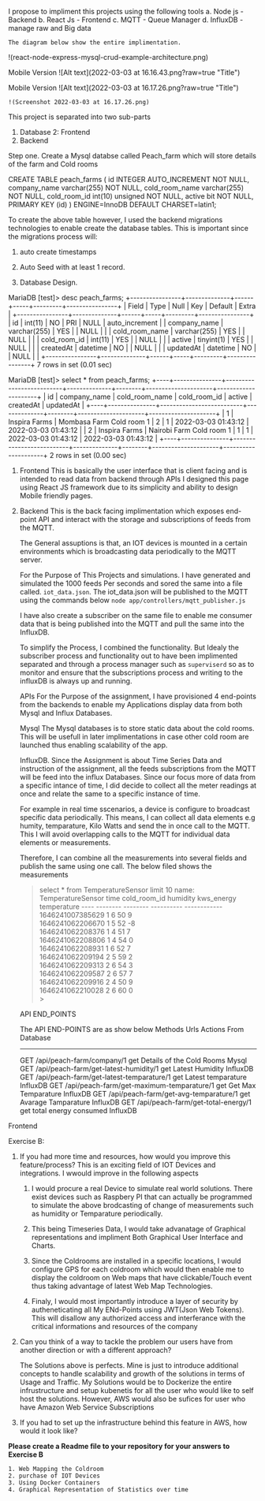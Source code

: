 I propose to impliment this projects using the following tools
a. Node js - Backend
b. React Js -  Frontend
c. MQTT - Queue Manager
d. InfluxDB - manage raw and Big data


    The diagram below show the entire implimentation. 
 !(react-node-express-mysql-crud-example-architecture.png)
 
Mobile Version
    ![Alt text](2022-03-03 at 16.16.43.png?raw=true "Title")

Mobile Version
    ![Alt text](2022-03-03 at 16.17.26.png?raw=true "Title")

    !(Screenshot 2022-03-03 at 16.17.26.png)




This project is separated into two sub-parts
1. Database
2: Frontend
3. Backend


Step one.
Create a Mysql databse called Peach_farm which will store details of the farm and Cold rooms

 
CREATE TABLE peach_farms (
    id INTEGER AUTO_INCREMENT NOT NULL,
    company_name varchar(255) NOT NULL,
    cold_room_name varchar(255) NOT NULL,
    cold_room_id int(10) unsigned NOT NULL,
    active bit NOT NULL,
    PRIMARY KEY (id)
) ENGINE=InnoDB DEFAULT CHARSET=latin1;

To create the above table however, I used the backend migrations technologies to enable create the database tables. This is important since the migrations process will:

1. auto create timestamps
2. Auto Seed with at least 1 record.

1. Database Design.

MariaDB [test]> desc peach_farms;
+----------------+--------------+------+-----+---------+----------------+
| Field          | Type         | Null | Key | Default | Extra          |
+----------------+--------------+------+-----+---------+----------------+
| id             | int(11)      | NO   | PRI | NULL    | auto_increment |
| company_name   | varchar(255) | YES  |     | NULL    |                |
| cold_room_name | varchar(255) | YES  |     | NULL    |                |
| cold_room_id   | int(11)      | YES  |     | NULL    |                |
| active         | tinyint(1)   | YES  |     | NULL    |                |
| createdAt      | datetime     | NO   |     | NULL    |                |
| updatedAt      | datetime     | NO   |     | NULL    |                |
+----------------+--------------+------+-----+---------+----------------+
7 rows in set (0.01 sec)


MariaDB [test]> select * from peach_farms;
+----+---------------+--------------------------+--------------+--------+---------------------+---------------------+
| id | company_name  | cold_room_name           | cold_room_id | active | createdAt           | updatedAt           |
+----+---------------+--------------------------+--------------+--------+---------------------+---------------------+
|  1 | Inspira Farms | Mombasa Farm Cold room 1 |            2 |      1 | 2022-03-03 01:43:12 | 2022-03-03 01:43:12 |
|  2 | Inspira Farms | Nairobi Farm Cold room 1 |            1 |      1 | 2022-03-03 01:43:12 | 2022-03-03 01:43:12 |
+----+---------------+--------------------------+--------------+--------+---------------------+---------------------+
2 rows in set (0.00 sec)


1. Frontend
    This is basically the user interface that is client facing and is intended to read data from backend through APIs
    I designed this page using React JS framework due to its simplicity and ability to design Mobile friendly pages.
2. Backend
    This is the back facing implimentation which exposes end-point API and interact with the storage and subscriptions of feeds from the MQTT. 

    The General assuptions is that, an IOT devices is mounted in a certain environments which is broadcasting data periodically to the MQTT server.

    For the Purpose of This Projects and simulations. I have generated and simulated the 1000 feeds Per seconds and sored the same into a file called. `iot_data.json`.
    The iot_data.json will be published to the MQTT using the commands below
        `node app/controllers/mqtt_publisher.js`

    I have also create a subscriber on the same file to enable me consumer data that is being published into the MQTT and pull the same into the InfluxDB. 

    To simplify the Process, I combined the functionality. But Idealy the subscriber process and functionality out to have been implimented separated and through a process manager such as `superviserd` so as to monitor and ensure that the subscriptions process and writing to the influxDB is always up and running.

    APIs
    For the Purpose of the assignment, I have provisioned 4 end-points from the backends to enable my Applications display data from both Mysql and Influx Databases.

    Mysql
    The Mysql databases is to store static data about the cold rooms. This will be usefull in later implimentations in case other cold room are launched thus enabling scalability of the app. 
    
    InfluxDB.
    Since the Assignment is about Time Series Data and instruction of the assignment, all the feeds subscriptions from the MQTT will be feed into the influx Databases. Since our focus more of data from a specific intance of time, I did decide to collect all the meter readings at once and relate the same to a specific instance of time.

    For example in real time sscenarios, a device is configure to broadcast specific data periodically. This means, I can collect all data elements e.g humity, temparature, Kilo Watts and send the in once call to the MQTT. This I will avoid overlapping calls to the MQTT for individual data elements or measurements. 

    Therefore, I can combine all the measurements into several fields and publish the same using one call. The below filed shows the measurements

    > select * from TemperatureSensor limit 10
        name: TemperatureSensor
        time             cold_room_id   humidity kws_energy temperature
        ----             --------       -------- ---------- ------------ 
        1646241007385629 1              6        50         9           
        1646241062206670 1              5        52         -8             
        1646241062208376 1              4        51         7             
        1646241062208806 1              4        54         0            
        1646241062208931 1              6        52         7            
        1646241062209194 2              5        59         2            
        1646241062209313 2              6        54         3            
        1646241062209587 2              6        57         7            
        1646241062209916 2              4        50         9             
        1646241062210028 2              6        60         0             
        >
    
    API END_POINTS

    The API END-POINTS are as show below
    Methods	 Urls	                                    Actions                         From Database
    ----    --------                                    ----------                      ------------ 
    GET	    /api/peach-farm/company/1	                get Details of the Cold Rooms   Mysql
    GET	    /api/peach-farm/get-latest-humidity/1	    get Latest Humidity             InfluxDB
    GET	    /api/peach-farm/get-latest-temparature/1	get Latest temparature          InfluxDB
    GET	    /api/peach-farm/get-maximum-temparature/1	get Get Max Temparature         InfluxDB
    GET	    /api/peach-farm/get-avg-temparature/1	    get Avarage Tamparature         InfluxDB
    GET	    /api/peach-farm/get-total-energy/1	        get total energy consumed       InfluxDB


Frontend



Exercise B:
1. If you had more time and resources, how would you improve this feature/process?
This is an exciting field of IOT Devices and integrations. I wwould improve in the following aspects
    1. I would procure a real Device to simulate real world solutions. There exist devices such as Raspbery PI that can actually be programmed to simulate the above brodcasting of change of measurements such as humidity or Temparature periodically. 

    2. This being Timeseries Data, I would take advanatage of Graphical representations and impliment Both Graphical User Interface and Charts.

    3. Since the Coldrooms are installed in a specific locations, I would configure GPS for each coldroom which would then enable me to display the coldroom on Web maps that have clickable/Touch event thus taking advantage of latest Web Map Technologies.


    4. Finaly, I would most importantly introduce a layer of security by autheneticating all My ENd-Points using JWT(Json Web Tokens). This will disallow any authorized access and interferance with the critical informations and resources of the company

2. Can you think of a way to tackle the problem our users have from another direction or with a different approach?

    The Solutions above is perfects. Mine is just to introduce additional concepts to handle scalability and growth of the solutions in terms of Usage and Traffic. My Solutions would be to Dockerize the entire infrustructure and setup kubenetis for all the user who would like to self host the solutions. However, AWS would also be sufices for user who have Amazon Web Service Subscriptions


3. If you had to set up the infrastructure behind this feature in AWS, how would it look like? 


**Please create a Readme file to your repository for your answers to Exercise B**

    1. Web Mapping the Coldroom
    2. purchase of IOT Devices
    3. Using Docker Containers
    4. Graphical Representation of Statistics over time


    

